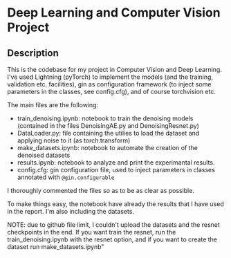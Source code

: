 # Deep Learning and Computer Vision Project

## Description

This is the codebase for my project in Computer Vision and Deep Learning. I've used Lightning (pyTorch) to implement the models (and the training, validation etc. facilities), gin as configuration framework (to inject some parameters in the classes, see config.cfg), and of course torchvision etc.

The main files are the following:

- train_denoising.ipynb: notebook to train the denoising models (contained in the files DenoisingAE.py and DenoisingResnet.py)
- DataLoader.py: file containing the utilies to load the dataset and applying noise to it (as torch.transform)
- make_datasets.ipynb: notebook to automate the creation of the denoised datasets
- results.ipynb: notebook to analyze and print the experimantal results.
- config.cfg: gin configuration file, used to inject parameters in classes annotated with ```@gin.configurable```
  
I thoroughly commented the files so as to be as clear as possible.

To make things easy, the notebook have already the results that I have used in the report. I'm also including the datasets.

NOTE: due to github file limit, I couldn't upload the datasets and the resnet checkpoints in the end. If you want train the resnet, run the train_denoising.ipynb with the resnet option, and if you want to create the dataset run make_datasets.ipynb"

